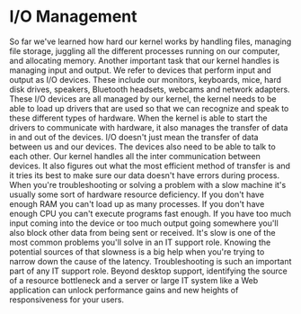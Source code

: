 # I/O Management

So far we've learned how hard our kernel works by handling files, managing file storage, juggling all the different processes running on our computer, and allocating memory. Another important task that our kernel handles is managing input and output. We refer to devices that perform input and output as I/O devices. These include our monitors, keyboards, mice, hard disk drives, speakers, Bluetooth headsets, webcams and network adapters. These I/O devices are all managed by our kernel, the kernel needs to be able to load up drivers that are used so that we can recognize and speak to these different types of hardware. When the kernel is able to start the drivers to communicate with hardware, it also manages the transfer of data in and out of the devices. I/O doesn't just mean the transfer of data between us and our devices. The devices also need to be able to talk to each other. Our kernel handles all the inter communication between devices. It also figures out what the most efficient method of transfer is and it tries its best to make sure our data doesn't have errors during process. When you're troubleshooting or solving a problem with a slow machine it's usually some sort of hardware resource deficiency. If you don't have enough RAM you can't load up as many processes. If you don't have enough CPU you can't execute programs fast enough. If you have too much input coming into the device or too much output going somewhere you'll also block other data from being sent or received. It's slow is one of the most common problems you'll solve in an IT support role. Knowing the potential sources of that slowness is a big help when you're trying to narrow down the cause of the latency. Troubleshooting is such an important part of any IT support role. Beyond desktop support, identifying the source of a resource bottleneck and a server or large IT system like a Web application can unlock performance gains and new heights of responsiveness for your users.